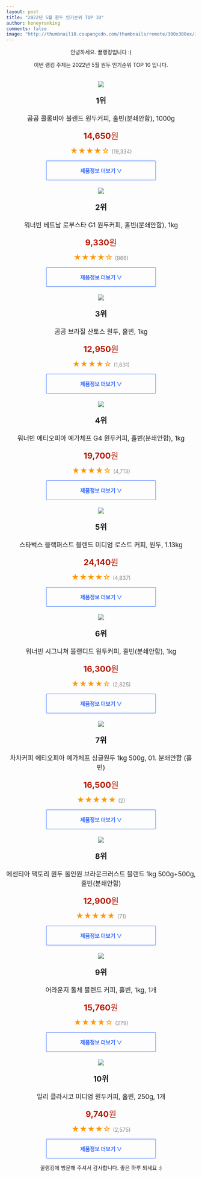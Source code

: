 ```yaml
--- 
layout: post 
title: "2022년 5월 원두 인기순위 TOP 10" 
author: honeyranking 
comments: false 
image: "http://thumbnail10.coupangcdn.com/thumbnails/remote/300x300ex/image/retail/images/623219064569133-3c854986-7638-412b-ae7e-e963b614e399.jpg" 
--- 
```

<p style="text-align: center;">안녕하세요. 꿀랭킹입니다 :)</p> <p style="text-align: center;">이번 랭킹 주제는 2022년 5월 원두 인기순위 TOP 10 입니다.</p><center><img src="http://thumbnail10.coupangcdn.com/thumbnails/remote/300x300ex/image/retail/images/623219064569133-3c854986-7638-412b-ae7e-e963b614e399.jpg" style="margin-top:20px" /></center> <p style="text-align: center; font-size: 20px"><b>1위</b></p> <p style="text-align: center; font-size: 17px">곰곰 콜롬비아 블렌드 원두커피, 홀빈(분쇄안함), 1000g</p> <p style="text-align: center;"><span style="color: #b61800; font-size: 22px;"><b>14,650</b>원</span></p> <p style="text-align: center;"><span style="color: #ff9600; font-size: 20px;">★★★★☆ </span><span style="color: #878787;">(19,334)</span></p> <center><a href="https://link.coupang.com/a/naq6I"> <div style="font-size: 14px; display: inline-block; padding: 15px 90px; color: #346aff; border-radius: 2px; border: 1px solid #346aff; cursor: pointer;"><b>제품정보 더보기 &or;</b></div> </a></center><center><img src="http://thumbnail7.coupangcdn.com/thumbnails/remote/300x300ex/image/retail/images/2020/04/17/16/3/2a26336f-d8c2-46d3-89e5-e46612c72ecd.jpg" style="margin-top:20px" /></center> <p style="text-align: center; font-size: 20px"><b>2위</b></p> <p style="text-align: center; font-size: 17px">워너빈 베트남 로부스타 G1 원두커피, 홀빈(분쇄안함), 1kg</p> <p style="text-align: center;"><span style="color: #b61800; font-size: 22px;"><b>9,330</b>원</span></p> <p style="text-align: center;"><span style="color: #ff9600; font-size: 20px;">★★★★☆ </span><span style="color: #878787;">(966)</span></p> <center><a href="https://link.coupang.com/a/naq6L"> <div style="font-size: 14px; display: inline-block; padding: 15px 90px; color: #346aff; border-radius: 2px; border: 1px solid #346aff; cursor: pointer;"><b>제품정보 더보기 &or;</b></div> </a></center><center><img src="http://thumbnail9.coupangcdn.com/thumbnails/remote/300x300ex/image/retail/images/78446977379883-664c7c9d-434b-4fd7-a917-5a6da3b281e9.jpg" style="margin-top:20px" /></center> <p style="text-align: center; font-size: 20px"><b>3위</b></p> <p style="text-align: center; font-size: 17px">곰곰 브라질 산토스 원두, 홀빈, 1kg</p> <p style="text-align: center;"><span style="color: #b61800; font-size: 22px;"><b>12,950</b>원</span></p> <p style="text-align: center;"><span style="color: #ff9600; font-size: 20px;">★★★★☆ </span><span style="color: #878787;">(1,631)</span></p> <center><a href="undefined"> <div style="font-size: 14px; display: inline-block; padding: 15px 90px; color: #346aff; border-radius: 2px; border: 1px solid #346aff; cursor: pointer;"><b>제품정보 더보기 &or;</b></div> </a></center><center><img src="http://thumbnail9.coupangcdn.com/thumbnails/remote/300x300ex/image/retail/images/71252618822608-021e9806-4525-4728-b196-95bf5280705b.jpg" style="margin-top:20px" /></center> <p style="text-align: center; font-size: 20px"><b>4위</b></p> <p style="text-align: center; font-size: 17px">워너빈 에티오피아 예가체프 G4 원두커피, 홀빈(분쇄안함), 1kg</p> <p style="text-align: center;"><span style="color: #b61800; font-size: 22px;"><b>19,700</b>원</span></p> <p style="text-align: center;"><span style="color: #ff9600; font-size: 20px;">★★★★☆ </span><span style="color: #878787;">(4,713)</span></p> <center><a href="https://link.coupang.com/a/naq6P"> <div style="font-size: 14px; display: inline-block; padding: 15px 90px; color: #346aff; border-radius: 2px; border: 1px solid #346aff; cursor: pointer;"><b>제품정보 더보기 &or;</b></div> </a></center><center><img src="http://thumbnail9.coupangcdn.com/thumbnails/remote/300x300ex/image/vendor_inventory/5175/6caf8d0af45840f4bc2cbc7abed0193505d70346f3a54afbaef2f749750b.jpg" style="margin-top:20px" /></center> <p style="text-align: center; font-size: 20px"><b>5위</b></p> <p style="text-align: center; font-size: 17px">스타벅스 블랙퍼스트 블렌드 미디엄 로스트 커피, 원두, 1.13kg</p> <p style="text-align: center;"><span style="color: #b61800; font-size: 22px;"><b>24,140</b>원</span></p> <p style="text-align: center;"><span style="color: #ff9600; font-size: 20px;">★★★★☆ </span><span style="color: #878787;">(4,837)</span></p> <center><a href="https://link.coupang.com/a/naq6S"> <div style="font-size: 14px; display: inline-block; padding: 15px 90px; color: #346aff; border-radius: 2px; border: 1px solid #346aff; cursor: pointer;"><b>제품정보 더보기 &or;</b></div> </a></center><center><img src="http://thumbnail7.coupangcdn.com/thumbnails/remote/300x300ex/image/retail/images/253233120006609-950694b4-918a-4a8e-9ec6-eed13e6e4025.png" style="margin-top:20px" /></center> <p style="text-align: center; font-size: 20px"><b>6위</b></p> <p style="text-align: center; font-size: 17px">워너빈 시그니쳐 블랜디드 원두커피, 홀빈(분쇄안함), 1kg</p> <p style="text-align: center;"><span style="color: #b61800; font-size: 22px;"><b>16,300</b>원</span></p> <p style="text-align: center;"><span style="color: #ff9600; font-size: 20px;">★★★★☆ </span><span style="color: #878787;">(2,825)</span></p> <center><a href="https://link.coupang.com/a/naq6W"> <div style="font-size: 14px; display: inline-block; padding: 15px 90px; color: #346aff; border-radius: 2px; border: 1px solid #346aff; cursor: pointer;"><b>제품정보 더보기 &or;</b></div> </a></center><center><img src="http://thumbnail9.coupangcdn.com/thumbnails/remote/300x300ex/image/vendor_inventory/b499/4c237e4484c742d7df7f375aa963281d91a445f971d9f2ec830c7e115797.jpg" style="margin-top:20px" /></center> <p style="text-align: center; font-size: 20px"><b>7위</b></p> <p style="text-align: center; font-size: 17px">차차커피 에티오피아 예가체프 싱글원두 1kg 500g, 01. 분쇄안함 (홀빈)</p> <p style="text-align: center;"><span style="color: #b61800; font-size: 22px;"><b>16,500</b>원</span></p> <p style="text-align: center;"><span style="color: #ff9600; font-size: 20px;">★★★★★ </span><span style="color: #878787;">(2)</span></p> <center><a href="https://link.coupang.com/a/naq6Y"> <div style="font-size: 14px; display: inline-block; padding: 15px 90px; color: #346aff; border-radius: 2px; border: 1px solid #346aff; cursor: pointer;"><b>제품정보 더보기 &or;</b></div> </a></center><center><img src="http://thumbnail9.coupangcdn.com/thumbnails/remote/300x300ex/image/vendor_inventory/8830/5716b302497ab85e3329b3cfad5d32bd6d4445f541843ab15c856d916e30.jpg" style="margin-top:20px" /></center> <p style="text-align: center; font-size: 20px"><b>8위</b></p> <p style="text-align: center; font-size: 17px">에센티아 팩토리 원두 올인원 브라운크러스트 블랜드 1kg 500g+500g, 홀빈(분쇄안함)</p> <p style="text-align: center;"><span style="color: #b61800; font-size: 22px;"><b>12,900</b>원</span></p> <p style="text-align: center;"><span style="color: #ff9600; font-size: 20px;">★★★★★ </span><span style="color: #878787;">(71)</span></p> <center><a href="https://link.coupang.com/a/naq60"> <div style="font-size: 14px; display: inline-block; padding: 15px 90px; color: #346aff; border-radius: 2px; border: 1px solid #346aff; cursor: pointer;"><b>제품정보 더보기 &or;</b></div> </a></center><center><img src="http://thumbnail6.coupangcdn.com/thumbnails/remote/300x300ex/image/retail/images/1472874325203676-fbcc5858-3372-4b9b-8533-1a92c0ede669.jpg" style="margin-top:20px" /></center> <p style="text-align: center; font-size: 20px"><b>9위</b></p> <p style="text-align: center; font-size: 17px">어라운지 돌체 블렌드 커피, 홀빈, 1kg, 1개</p> <p style="text-align: center;"><span style="color: #b61800; font-size: 22px;"><b>15,760</b>원</span></p> <p style="text-align: center;"><span style="color: #ff9600; font-size: 20px;">★★★★☆ </span><span style="color: #878787;">(279)</span></p> <center><a href="https://link.coupang.com/a/naq63"> <div style="font-size: 14px; display: inline-block; padding: 15px 90px; color: #346aff; border-radius: 2px; border: 1px solid #346aff; cursor: pointer;"><b>제품정보 더보기 &or;</b></div> </a></center><center><img src="http://thumbnail10.coupangcdn.com/thumbnails/remote/300x300ex/image/product/image/vendoritem/2019/08/16/3001038861/ebb52a57-7394-43e3-85da-59a99de1f880.jpg" style="margin-top:20px" /></center> <p style="text-align: center; font-size: 20px"><b>10위</b></p> <p style="text-align: center; font-size: 17px">일리 클라시코 미디엄 원두커피, 홀빈, 250g, 1개</p> <p style="text-align: center;"><span style="color: #b61800; font-size: 22px;"><b>9,740</b>원</span></p> <p style="text-align: center;"><span style="color: #ff9600; font-size: 20px;">★★★★☆ </span><span style="color: #878787;">(2,575)</span></p> <center><a href="https://link.coupang.com/a/naq66"> <div style="font-size: 14px; display: inline-block; padding: 15px 90px; color: #346aff; border-radius: 2px; border: 1px solid #346aff; cursor: pointer;"><b>제품정보 더보기 &or;</b></div> </a></center> <p style="text-align: center;">꿀랭킹에 방문해 주셔서 감사합니다. 좋은 하루 되세요 :)</p>
